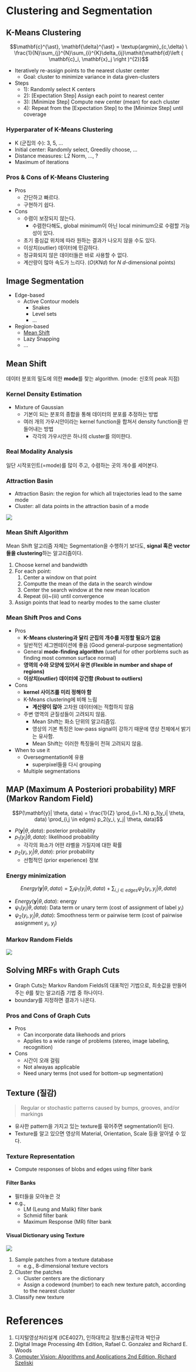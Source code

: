 # Clustering and Segmentation

## K-Means Clustering

$$\mathbf{c}^{\ast}, \mathbf{\delta}^{\ast} = \textup{argmin}_{c,\delta} \ \frac{1}{N}\sum_{j}^{N}\sum_{i}^{K}\delta_{ij}\mathit{\mathbf{d}\left (  \mathbf{c}_i, \mathbf{x}_j \right )^{2}}$$

- Iteratively re-assign points to the nearest cluster center
  - Goal: cluster to minimize variance in data given-clusters
- Steps
  - 1): Randomly select K centers
  - 2): [Expectation Step] Assign each point to nearest center
  - 3): [Minimize Step] Compute new center (mean) for each cluster
  - 4): Repeat from the [Expectation Step] to the [Minimize Step] until coverage

### Hyperparater of K-Means Clustering

- K (군집의 수): 3, 5, ...
- Initial center: Randomly select, Greedily choose, ...
- Distance measures: L2 Norm, ..., ?
- Maximum of iterations

### Pros & Cons of K-Means Clustering

- Pros
  - 간단하고 빠르다.
  - 구현하기 쉽다.
- Cons
  - 수렴이 보장되지 않는다.
    - 수렴한다해도, global minimum이 아닌 local minimum으로 수렴할 가능성이 있다.
  - 초기 중심값 위치에 따라 원하는 결과가 나오지 않을 수도 있다.
  - 이상치(outlier) 데이터에 민감하다.
  - 정규화되지 않은 데이터들은 바로 사용할 수 없다.
  - 계산량이 많아 속도가 느리다. ($O(KNd)$ for $N$ $d$-dimensional points)

## Image Segmentation

- Edge-based
  - Active Contour models
    - Snakes
    - Level sets
    - ...
- Region-based
  - [Mean Shift](#mean-shift)
  - Lazy Snapping
  - ...

## Mean Shift

데이터 분포의 밀도에 의한 **mode**를 찾는 algorithm. (mode: 신호의 peak 지점)

### Kernel Density Estimation

- Mixture of Gaussian
  - 기본이 되는 분포의 종합을 통해 데이터의 분포를 추정하는 방법
  - 여러 개의 가우시안이라는 kernel function을 합쳐서 density function을 만들어내는 방법
    - 각각의 가우시안은 하나의 cluster를 의미한다.

### Real Modality Analysis

일단 시작포인트(=mode)를 많이 주고, 수렴하는 곳의 개수를 세어본다.

### Attraction Basin

- Attraction Basin: the region for which all trajectories lead to the same mode
- Cluster: all data points in the attraction basin of a mode

![](img/attraction_basin.jpeg)

### Mean Shift Algorithm

Mean Shift 알고리즘 자체는 Segmentation을 수행하기 보다도, **signal 혹은 vector들을 clustering**하는 알고리즘이다.

1. Choose kernel and bandwidth
2. For each point:
   1. Center a window on that point
   2. Computte the mean of the data in the search window
   3. Center the search window at the new mean location
   4. Repeat (ii)~(iii) until convergence
3. Assign points that lead to nearby modes to the same cluster

### **Mean Shift Pros and Cons**

- Pros
  - **K-Means clustering과 달리 군집의 개수를 지정할 필요가 없음**
  - 일반적인 세그멘테이션에 좋음 (Good general-purpose segmentation)
  - General **mode-finding algorithm** (useful for other porblems such as finding most common surface normal)
  - **영역의 수와 모양에 있어서 유연 (Flexible in number and shape of regions)**
  - **이상치(outlier) 데이터에 강건함 (Robust to outliers)**
- Cons
  - **kernel 사이즈를 미리 정해야 함**
  - K-Means clustering에 비해 느림
    - **계산량이 많아** 고차원 데이터에는 적합하지 않음
  - 주변 영역의 균질성들이 고려되지 않음.
    - Mean Shift는 화소 단위의 알고리즘임.
    - 영상의 기본 특징은 low-pass signal이 강하기 때문에 영상 전체에서 밝기는 유사함.
    - Mean Shift는 이러한 특징들이 전혀 고려되지 않음.
- When to use it
  - Oversegmentation에 유용
    - superpixel들을 다시 grouping
  - Multiple segmentations

## MAP (Maximum A Posteriori probability) MRF (Markov Random Field)

$$P(\mathbf{y}| \theta, data) = \frac{1}{Z} \prod_{i=1..N} p_1(y_i| \theta, data) \prod_{i,j \in edges} p_2(y_i, y_j| \theta, data)$$

- $P(\mathbf{y}| \theta, data)$: posterior probability
- $p_1(y_i| \theta, data)$: likelihood probability
  - 각각의 화소가 어떤 라벨을 가질지에 대한 확률
- $p_2(y_i, y_j| \theta, data)$: prior probability
  - 선험적인 (prior experience) 정보

### Energy minimization

$$Energy(\mathbf{y}| \theta, data) = \sum_{i} \psi_1(y_i| \theta, data) + \sum_{i,j \in edges} \psi_2(y_i, y_j| \theta, data)$$

- $Energy(\mathbf{y}| \theta, data)$: energy
- $\psi_1(y_i| \theta, data)$: Data term or unary term (cost of assignment of label $y_i$)
- $\psi_2(y_i, y_j| \theta, data)$: Smoothness term or pairwise term (cost of pairwise assignment $y_i$, $y_j$)

### Markov Random Fields

![](img/MRF.jpeg)

## Solving MRFs with **Graph Cuts**

- Graph Cuts는 Markov Random Fields의 대표적인 기법으로, 최솟값을 만들어주는 $\theta$를 찾는 알고리즘 기법 중 하나이다.
- boundary를 지정하면 결과가 나온다.

### Pros and Cons of Graph Cuts

- Pros
  - Can incorporate data likehoods and priors
  - Applies to a wide range of problems (stereo, image labeling, recognition)
- Cons
  - 시간이 오래 걸림
  - Not alwayas applicable
  - Need unary terms (not used for bottom-up segmentation)

## Texture (질감)

> Regular or stochastic patterns caused by bumps, grooves, and/or markings

- 유사한 pattern을 가지고 있는 texture를 묶어주면 segmentation이 된다.
- Texture를 알고 있으면 영상의 Material, Orientation, Scale 등을 알아낼 수 있다.

### Texture Representation

- Compute responses of blobs and edges using filter bank

#### Filter Banks

- 필터들을 모아놓은 것
- e.g.,
  - LM (Leung and Malik) filter bank
  - Schmid filter bank
  - Maximum Response (MR) filter bank

#### Visual Dictionary using Texture

![](img/Texture_Representation.jpeg)

1. Sample patches from a texture database
   - e.g., 8-dimensional texture vectors
2. Cluster the patches
   - Cluster centers are the dictionary
   - Assign a codeword (number) to each new texture patch, according to the nearest cluster
3. Classify new texture

# References

1. 디지털영상처리설계 (ICE4027), 인하대학교 정보통신공학과 박인규
2. Digital Image Processing 4th Edition, Rafael C. Gonzalez and Richard E. Woods
3. [Computer Vision: Algorithms and Applications 2nd Edition, Richard Szeliski](https://szeliski.org/Book/)

